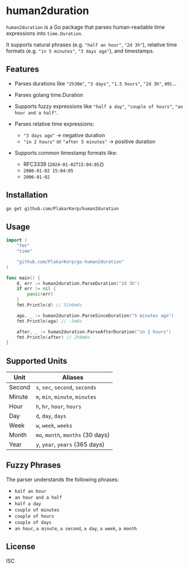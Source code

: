 # human2duration

`human2duration` is a Go package that parses human-readable time expressions into `time.Duration`.

It supports natural phrases (e.g. `"half an hour"`, `"2d 3h"`), relative time formats (e.g. `"in 5 minutes"`, `"3 days ago"`), and timestamps.

## Features

* Parses durations like `"2h30m"`, `"3 days"`, `"1.5 hours"`, `"2d 3h"`, etc...
* Parses golang time.Duration
* Supports fuzzy expressions like `"half a day"`, `"couple of hours"`, `"an hour and a half"`.
* Parses relative time expressions:

  * `"3 days ago"` → negative duration
  * `"in 2 hours"` or `"after 5 minutes"` → positive duration
* Supports common timestamp formats like:

  * RFC3339 (`2024-01-02T15:04:05Z`)
  * `2006-01-02 15:04:05`
  * `2006-01-02`

## Installation

```bash
go get github.com/PlakarKorp/human2duration
```

## Usage

```go
import (
    "fmt"
    "time"

    "github.com/PlakarKorp/go-human2duration"
)

func main() {
    d, err := human2duration.ParseDuration("2d 3h")
    if err != nil {
        panic(err)
    }
    fmt.Println(d) // 51h0m0s

    ago, _ := human2duration.ParseSinceDuration("5 minutes ago")
    fmt.Println(ago) // -5m0s

    after, _ := human2duration.ParseAfterDuration("in 2 hours")
    fmt.Println(after) // 2h0m0s
}
```

## Supported Units

| Unit   | Aliases                           |
| ------ | --------------------------------- |
| Second | `s`, `sec`, `second`, `seconds`   |
| Minute | `m`, `min`, `minute`, `minutes`   |
| Hour   | `h`, `hr`, `hour`, `hours`        |
| Day    | `d`, `day`, `days`                |
| Week   | `w`, `week`, `weeks`              |
| Month  | `mo`, `month`, `months` (30 days) |
| Year   | `y`, `year`, `years` (365 days)   |

## Fuzzy Phrases

The parser understands the following phrases:

* `half an hour`
* `an hour and a half`
* `half a day`
* `couple of minutes`
* `couple of hours`
* `couple of days`
* `an hour`, `a minute`, `a second`, `a day`, `a week`, `a month`

## License

ISC
